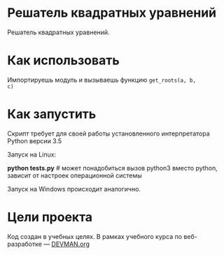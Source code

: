 # Решатель квадратных уравнений

Решатель квадратных уравнений.

# Как использовать

Импортируешь модуль и вызываешь функцию <code>get_roots(a, b, c)</code>

# Как запустить

Скрипт требует для своей работы установленного интерпретатора Python версии 3.5

Запуск на Linux:

<b>python tests.py</b> # может понадобиться вызов python3 вместо python, зависит от настроек операционной системы

Запуск на Windows происходит аналогично.

# Цели проекта

Код создан в учебных целях. В рамках учебного курса по веб-разработке ― [DEVMAN.org](https://devman.org)
